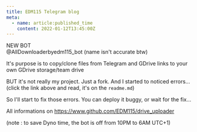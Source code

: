 ```yaml
---
title: EDM115 Telegram blog
meta:
  - name: article:published_time
    content: 2022-01-12T13:45:00Z
---
```


NEW BOT  
@AllDownloaderbyedm115_bot (name isn't accurate btw)  
  
It's purpose is to copy/clone files from Telegram and GDrive links to your own GDrive storage/team drive  
  
BUT it's not really my project. Just a fork. And I started to noticed errors… (click the link above and read, it's on the `readme.md`)  
  
So I'll start to fix those errors. You can deploy it buggy, or wait for the fix…  
  
All informations on https://www.github.com/EDM115/drive_uploader  
  
(note : to save Dyno time, the bot is off from 10PM to 6AM UTC+1)
